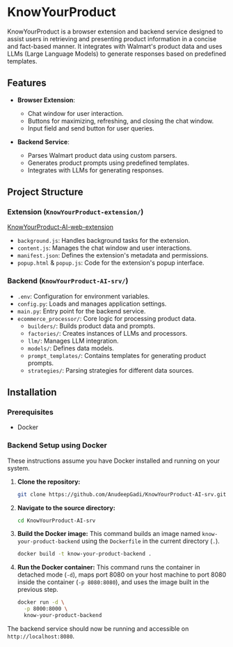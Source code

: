# KnowYourProduct

KnowYourProduct is a browser extension and backend service designed to assist users in retrieving and presenting product information in a concise and fact-based manner. It integrates with Walmart's product data and uses LLMs (Large Language Models) to generate responses based on predefined templates.

## Features

- **Browser Extension**:
  - Chat window for user interaction.
  - Buttons for maximizing, refreshing, and closing the chat window.
  - Input field and send button for user queries.

- **Backend Service**:
  - Parses Walmart product data using custom parsers.
  - Generates product prompts using predefined templates.
  - Integrates with LLMs for generating responses.

## Project Structure

### Extension (`KnowYourProduct-extension/`)
[KnowYourProduct-AI-web-extension](https://github.com/AnudeepGadi/KnowYourProduct-AI-web-extension.git)
- `background.js`: Handles background tasks for the extension.
- `content.js`: Manages the chat window and user interactions.
- `manifest.json`: Defines the extension's metadata and permissions.
- `popup.html` & `popup.js`: Code for the extension's popup interface.

### Backend (`KnowYourProduct-AI-srv/`)
- `.env`: Configuration for environment variables.
- `config.py`: Loads and manages application settings.
- `main.py`: Entry point for the backend service.
- `ecommerce_processor/`: Core logic for processing product data.
  - `builders/`: Builds product data and prompts.
  - `factories/`: Creates instances of LLMs and processors.
  - `llm/`: Manages LLM integration.
  - `models/`: Defines data models.
  - `prompt_templates/`: Contains templates for generating product prompts.
  - `strategies/`: Parsing strategies for different data sources.

## Installation

### Prerequisites
- Docker

### Backend Setup using Docker

These instructions assume you have Docker installed and running on your system.

1.  **Clone the repository:**
    ```bash
    git clone https://github.com/AnudeepGadi/KnowYourProduct-AI-srv.git
    ```

2.  **Navigate to the source directory:**
    ```bash
    cd KnowYourProduct-AI-srv
    ```

3.  **Build the Docker image:**
    This command builds an image named `know-your-product-backend` using the `Dockerfile` in the current directory (`.`).
    ```bash
    docker build -t know-your-product-backend .
    ```

4.  **Run the Docker container:**
    This command runs the container in detached mode (`-d`), maps port 8080 on your host machine to port 8080 inside the container (`-p 8080:8080`), and uses the image built in the previous step.
    ```bash
    docker run -d \
      -p 8000:8000 \
      know-your-product-backend
    ```

The backend service should now be running and accessible on `http://localhost:8080`.
